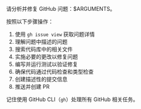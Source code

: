 请分析并修复 GitHub 问题：$ARGUMENTS。

按照以下步骤操作：

1. 使用 `gh issue view` 获取问题详情
2. 理解问题中描述的问题
3. 搜索代码库中的相关文件
4. 实施必要的更改以修复问题
5. 编写并运行测试以验证修复
6. 确保代码通过代码检查和类型检查
7. 创建描述性的提交信息
8. 推送并创建 PR

记住使用 GitHub CLI（`gh`）处理所有 GitHub 相关任务。
